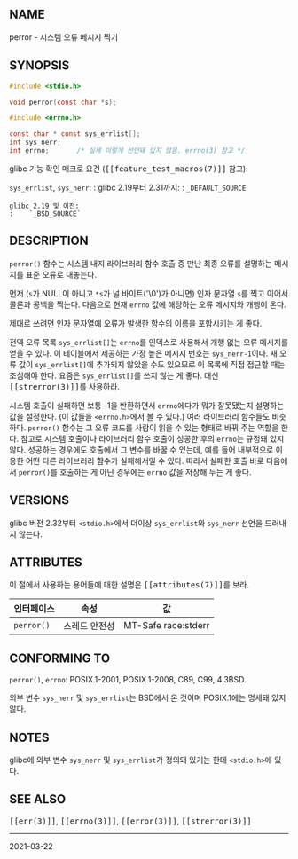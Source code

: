 ## NAME

perror - 시스템 오류 메시지 찍기

## SYNOPSIS

```c
#include <stdio.h>

void perror(const char *s);

#include <errno.h>

const char * const sys_errlist[];
int sys_nerr;
int errno;       /* 실제 이렇게 선언돼 있지 않음. errno(3) 참고 */
```

glibc 기능 확인 매크로 요건 (<tt>[[feature_test_macros(7)]]</tt> 참고):

`sys_errlist`, `sys_nerr`:
:   glibc 2.19부터 2.31까지:
    :   `_DEFAULT_SOURCE`

    glibc 2.19 및 이전:
    :    `_BSD_SOURCE`

## DESCRIPTION

`perror()` 함수는 시스템 내지 라이브러리 함수 호출 중 만난 최종 오류를 설명하는 메시지를 표준 오류로 내놓는다.

먼저 (`s`가 NULL이 아니고 `*s`가 널 바이트('\0')가 아니면) 인자 문자열 `s`를 찍고 이어서 콜론과 공백을 찍는다. 다음으로 현재 `errno` 값에 해당하는 오류 메시지와 개행이 온다.

제대로 쓰려면 인자 문자열에 오류가 발생한 함수의 이름을 포함시키는 게 좋다.

전역 오류 목록 `sys_errlist[]`는 `errno`를 인덱스로 사용해서 개행 없는 오류 메시지를 얻을 수 있다. 이 테이블에서 제공하는 가장 높은 메시지 번호는 `sys_nerr-1`이다. 새 오류 값이 `sys_errlist[]`에 추가되지 않았을 수도 있으므로 이 목록에 직접 접근할 때는 조심해야 한다. 요즘은 `sys_errlist[]`를 쓰지 않는 게 좋다. 대신 <tt>[[strerror(3)]]</tt>를 사용하라.

시스템 호출이 실패하면 보통 -1을 반환하면서 `errno`에다가 뭐가 잘못됐는지 설명하는 값을 설정한다. (이 값들을 `<errno.h>`에서 볼 수 있다.) 여러 라이브러리 함수들도 비슷하다. `perror()` 함수는 그 오류 코드를 사람이 읽을 수 있는 형태로 바꿔 주는 역할을 한다. 참고로 시스템 호출이나 라이브러리 함수 호출이 성공한 후의 `errno`는 규정돼 있지 않다. 성공하는 경우에도 호출에서 그 변수를 바꿀 수 있는데, 예를 들어 내부적으로 이용한 어떤 다른 라이브러리 함수가 실패해서일 수 있다. 따라서 실패한 호출 바로 다음에서 `perror()`를 호출하는 게 아닌 경우에는 `errno` 값을 저장해 두는 게 좋다.

## VERSIONS

glibc 버전 2.32부터 `<stdio.h>`에서 더이상 `sys_errlist`와 `sys_nerr` 선언을 드러내지 않는다.

## ATTRIBUTES

이 절에서 사용하는 용어들에 대한 설명은 <tt>[[attributes(7)]]</tt>를 보라.

| 인터페이스 | 속성 | 값 |
| --- | --- | --- |
| `perror()` | 스레드 안전성 | MT-Safe race:stderr |

## CONFORMING TO

`perror()`, `errno`: POSIX.1-2001, POSIX.1-2008, C89, C99, 4.3BSD.

외부 변수 `sys_nerr` 및 `sys_errlist`는 BSD에서 온 것이며 POSIX.1에는 명세돼 있지 않다.

## NOTES

glibc에 외부 변수 `sys_nerr` 및 `sys_errlist`가 정의돼 있기는 한데 `<stdio.h>`에 있다.

## SEE ALSO

<tt>[[err(3)]]</tt>, <tt>[[errno(3)]]</tt>, <tt>[[error(3)]]</tt>, <tt>[[strerror(3)]]</tt>

----

2021-03-22
